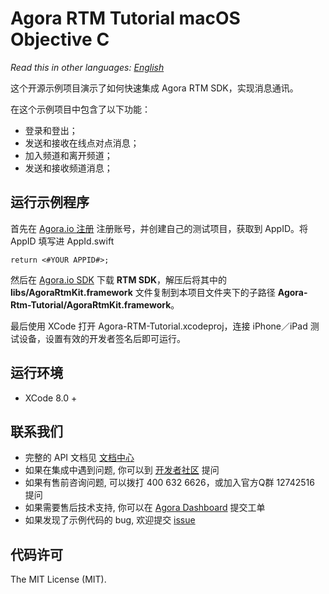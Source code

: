 # Agora RTM Tutorial macOS Objective C

*Read this in other languages: [English](README.md)*

这个开源示例项目演示了如何快速集成 Agora RTM SDK，实现消息通讯。

在这个示例项目中包含了以下功能：

- 登录和登出；
- 发送和接收在线点对点消息；
- 加入频道和离开频道；
- 发送和接收频道消息；

## 运行示例程序
首先在 [Agora.io 注册](https://dashboard.agora.io/cn/signup/) 注册账号，并创建自己的测试项目，获取到 AppID。将 AppID 填写进 AppId.swift

```
return <#YOUR APPID#>;
```

然后在 [Agora.io SDK](https://www.agora.io/cn/download/) 下载 **RTM SDK**，解压后将其中的 **libs/AgoraRtmKit.framework** 文件复制到本项目文件夹下的子路径 **Agora-Rtm-Tutorial/AgoraRtmKit.framework**。

最后使用 XCode 打开 Agora-RTM-Tutorial.xcodeproj，连接 iPhone／iPad 测试设备，设置有效的开发者签名后即可运行。

## 运行环境
* XCode 8.0 +

## 联系我们

- 完整的 API 文档见 [文档中心](https://docs.agora.io/cn/)
- 如果在集成中遇到问题, 你可以到 [开发者社区](https://dev.agora.io/cn/) 提问
- 如果有售前咨询问题, 可以拨打 400 632 6626，或加入官方Q群 12742516 提问
- 如果需要售后技术支持, 你可以在 [Agora Dashboard](https://dashboard.agora.io) 提交工单
- 如果发现了示例代码的 bug, 欢迎提交 [issue](https://github.com/AgoraIO/RTM/issues)

## 代码许可

The MIT License (MIT).
